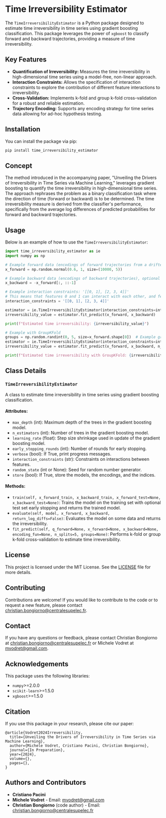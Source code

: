 # Time Irreversibility Estimator

The `TimeIrreversibilityEstimator` is a Python package designed to estimate time irreversibility in time series using gradient boosting classification. This package leverages the power of `xgboost` to classify forward and backward trajectories, providing a measure of time irreversibility.

## Key Features

- **Quantification of Irreversibility:** Measures the time irreversibility in high-dimensional time series using a model-free, non-linear approach.
- **Interaction Constraints:** Allows the specification of interaction constraints to explore the contribution of different feature interactions to irreversibility.
- **Cross-Validation:** Implements k-fold and group k-fold cross-validation for a robust and reliable estimation.
- **Trajectory Encoding:** Supports any encoding strategy for time series data allowing for ad-hoc hypothesis testing.


## Installation

You can install the package via pip:

```bash
pip install time_irreversibility_estimator
```

## Concept

The method introduced in the accompanying paper, "Unveiling the Drivers of Irreversibility in Time Series via Machine Learning," leverages gradient boosting to quantify the time irreversibility in high-dimensional time series. The approach rephrases the problem as a binary classification task where the direction of time (forward or backward) is to be determined. The time irreversibility measure is derived from the classifier's performance, specifically from the average log differences of predicted probabilities for forward and backward trajectories.

## Usage

Below is an example of how to use the `TimeIrreversibilityEstimator`:

```python
import time_irreversibility_estimator as ie
import numpy as np

# Example forward data (encodings of forward trajectories from a drifted 5-dimensional random-walk)
x_forward = np.random.normal(0.6, 1, size=(10000, 5))

# Example backward data (encodings of backward trajectories), optional
x_backward = -x_forward[:, ::-1]

# Example interaction constraints: '[[0, 1], [2, 3, 4]]'
# This means that features 0 and 1 can interact with each other, and features 2, 3, and 4 can interact with each other.
interaction_constraints = '[[0, 1], [2, 3, 4]]'

estimator = ie.TimeIrreversibilityEstimator(interaction_constraints=interaction_constraints, verbose=True, random_state=0)
irreversibility_value = estimator.fit_predict(x_forward, x_backward)

print(f"Estimated time irreversibility: {irreversibility_value}")

# Example with GroupKFold
groups = np.random.randint(0, 5, size=x_forward.shape[0])  # Example group indices (use a meaningful group assignment here)
estimator = ie.TimeIrreversibilityEstimator(interaction_constraints=interaction_constraints, verbose=True, random_state=0)
irreversibility_value = estimator.fit_predict(x_forward, x_backward, n_splits=5, groups=groups)

print(f"Estimated time irreversibility with GroupKFold: {irreversibility_value}")
```

## Class Details

### `TimeIrreversibilityEstimator`

A class to estimate time irreversibility in time series using gradient boosting classification.

#### Attributes:
- `max_depth` (int): Maximum depth of the trees in the gradient boosting model.
- `n_estimators` (int): Number of trees in the gradient boosting model.
- `learning_rate` (float): Step size shrinkage used in update of the gradient boosting model.
- `early_stopping_rounds` (int): Number of rounds for early stopping.
- `verbose` (bool): If True, print progress messages.
- `interaction_constraints` (str): Constraints on interactions between features.
- `random_state` (int or None): Seed for random number generator.
- `store` (bool): If True, store the models, the encodings, and the indices.


#### Methods:
- `train(self, x_forward_train, x_backward_train, x_forward_test=None, x_backward_test=None)`: Trains the model on the training set with optional test set early stopping and returns the trained model.
- `evaluate(self, model, x_forward, x_backward, return_log_diffs=False)`: Evaluates the model on some data and returns the irreversibility.
- `fit_predict(self, q_forward=None, x_forward=None, x_backward=None, encoding_fun=None, n_splits=5, groups=None)`: Performs k-fold or group k-fold cross-validation to estimate time irreversibility.

## License

This project is licensed under the MIT License. See the [LICENSE](LICENSE) file for more details.

## Contributing

Contributions are welcome! If you would like to contribute to the code or to request a new feature, please contact [christian.bongiorno@centralesupelec.fr](mailto:christian.bongiorno@centralesupelec.fr).

## Contact

If you have any questions or feedback, please contact Christian Bongiorno at [christian.bongiorno@centralesupelec.fr](mailto:christian.bongiorno@centralesupelec.fr) or Michele Vodret at [mvodret@gmail.com](mailto:mvodret@gmail.com).

## Acknowledgements

This package uses the following libraries:
- `numpy`>=2.0.0
- `scikit-learn`>=1.5.0
- `xgboost`>=1.5.0

## Citation

If you use this package in your research, please cite our paper:

```
@article{Vodret2024Irreversibility,
  title={Unveiling the Drivers of Irreversibility in Time Series via Machine Learning},
  author={Michele Vodret, Cristiano Pacini, Christian Bongiorno},
  journal={In Preparation},
  year={2024},
  volume={},
  pages={},
}
```

## Authors and Contributors

- **Cristiano Pacini** 
- **Michele Vodret** - Email: [mvodret@gmail.com](mailto:mvodret@gmail.com)
- **Christian Bongiorno** (code author) - Email: [christian.bongiorno@centralesupelec.fr](mailto:christian.bongiorno@centralesupelec.fr)
